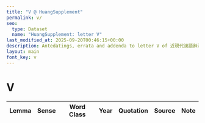 ```yaml
---
title: "V @ HuangSupplement"
permalink: v/
seo:
  type: Dataset
  name: "HuangSupplement: letter V"
last_modified_at: 2025-09-20T00:46:15+00:00
description: Antedatings, errata and addenda to letter V of 近現代漢語辭源
layout: main
font_key: v
---
```

# V

<!-- Anything not in the table must be before this comment. -->

Lemma|Sense|Word Class|Year|Quotation|Source|Note|
---|---|---|---|---|---|---|
